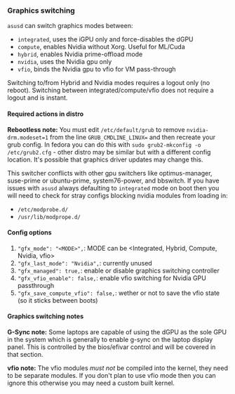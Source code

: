 ### Graphics switching

`asusd` can switch graphics modes between:
- `integrated`, uses the iGPU only and force-disables the dGPU
- `compute`, enables Nvidia without Xorg. Useful for ML/Cuda
- `hybrid`, enables Nvidia prime-offload mode
- `nvidia`, uses the Nvidia gpu only
- `vfio`, binds the Nvidia gpu to vfio for VM pass-through

Switching to/from Hybrid and Nvidia modes requires a logout only (no reboot). Switching between integrated/compute/vfio does not require a logout and is instant.

#### Required actions in distro

**Rebootless note:** You must edit `/etc/default/grub` to remove `nvidia-drm.modeset=1`
from the line `GRUB_CMDLINE_LINUX=` and then recreate your grub config. In fedora
you can do this with `sudo grub2-mkconfig -o /etc/grub2.cfg` - other distro may be
similar but with a different config location. It's possible that graphics driver updates
may change this.

This switcher conflicts with other gpu switchers like optimus-manager, suse-prime
or ubuntu-prime, system76-power, and bbswitch. If you have issues with `asusd`
always defaulting to `integrated` mode on boot then you will need to check for
stray configs blocking nvidia modules from loading in:
- `/etc/modprobe.d/`
- `/usr/lib/modprope.d/`

#### Config options

1. `"gfx_mode": "<MODE>",`: MODE can be <Integrated, Hybrid, Compute, Nvidia, vfio>
2. `"gfx_last_mode": "Nvidia",`: currently unused
3. `"gfx_managed": true,`: enable or disable graphics switching controller
4. `"gfx_vfio_enable": false,`: enable vfio switching for Nvidia GPU passthrough
5. `"gfx_save_compute_vfio": false,`: wether or not to save the vfio state (so it sticks between boots)

#### Graphics switching notes

**G-Sync note:** Some laptops are capable of using the dGPU as the sole GPU in the system which is generally to enable g-sync on the laptop display panel. This is controlled by the bios/efivar control and will be covered in that section.

**vfio note:** The vfio modules *must not* be compiled into the kernel, they need
to be separate modules. If you don't plan to use vfio mode then you can ignore this
otherwise you may need a custom built kernel.
